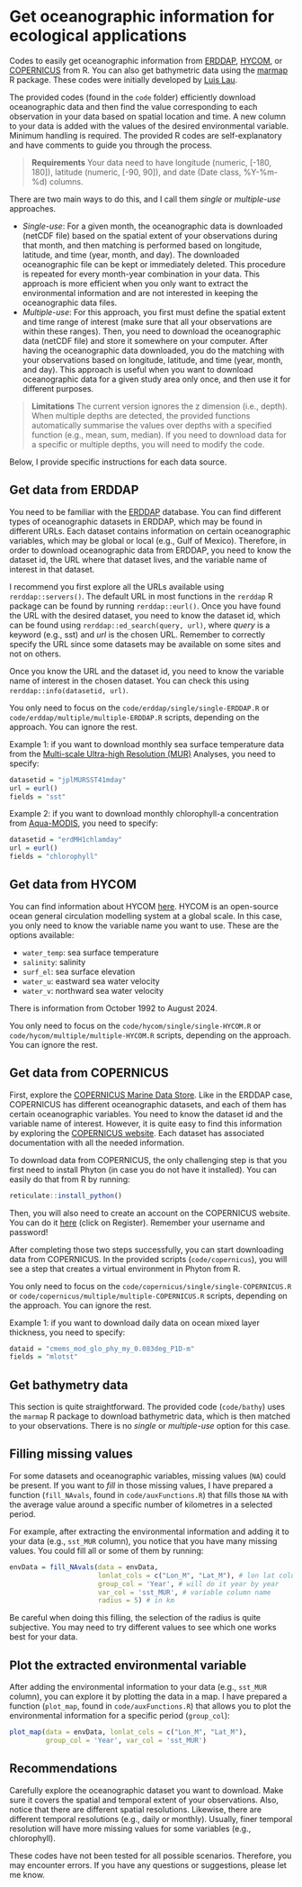 # Get oceanographic information for ecological applications

Codes to easily get oceanographic information from [ERDDAP](https://www.ncei.noaa.gov/erddap/index.html), [HYCOM](https://www.hycom.org/), or [COPERNICUS](https://data.marine.copernicus.eu/products) from R. You can also get bathymetric data using the [marmap](https://cran.r-project.org/web/packages/marmap/index.html) R package. These codes were initially developed by [Luis Lau](https://github.com/LuisLauM).

The provided codes (found in the `code` folder) efficiently download oceanographic data and then find the value corresponding to each observation in your data based on spatial location and time. A new column to your data is added with the values of the desired environmental variable. Minimum handling is required. The provided R codes are self-explanatory and have comments to guide you through the process.

> **Requirements** Your data need to have longitude (numeric, [-180, 180]), latitude (numeric, [-90, 90]), and date (Date class, %Y-%m-%d) columns.

There are two main ways to do this, and I call them *single* or *multiple-use* approaches.

-   *Single-use*: For a given month, the oceanographic data is downloaded (netCDF file) based on the spatial extent of your observations during that month, and then matching is performed based on longitude, latitude, and time (year, month, and day). The downloaded oceanographic file can be kept or immediately deleted. This procedure is repeated for every month-year combination in your data. This approach is more efficient when you only want to extract the environmental information and are not interested in keeping the oceanographic data files.
-   *Multiple-use*: For this approach, you first must define the spatial extent and time range of interest (make sure that all your observations are within these ranges). Then, you need to download the oceanographic data (netCDF file) and store it somewhere on your computer. After having the oceanographic data downloaded, you do the matching with your observations based on longitude, latitude, and time (year, month, and day). This approach is useful when you want to download oceanographic data for a given study area only once, and then use it for different purposes.

> **Limitations** The current version ignores the z dimension (i.e., depth). When multiple depths are detected, the provided functions automatically summarise the values over depths with a specified function (e.g., mean, sum, median). If you need to download data for a specific or multiple depths, you will need to modify the code.

Below, I provide specific instructions for each data source.

## Get data from ERDDAP

You need to be familiar with the [ERDDAP](https://www.ncei.noaa.gov/erddap/index.html) database. You can find different types of oceanographic datasets in ERDDAP, which may be found in different URLs. Each dataset contains information on certain oceanographic variables, which may be global or local (e.g., Gulf of Mexico). Therefore, in order to download oceanographic data from ERDDAP, you need to know the dataset id, the URL where that dataset lives, and the variable name of interest in that dataset.

I recommend you first explore all the URLs available using `rerddap::servers()`. The default URL in most functions in the `rerddap` R package can be found by running `rerddap::eurl()`. Once you have found the URL with the desired dataset, you need to know the dataset id, which can be found using `rerddap::ed_search(query, url)`, where *query* is a keyword (e.g., sst) and *url* is the chosen URL. Remember to correctly specify the URL since some datasets may be available on some sites and not on others.

Once you know the URL and the dataset id, you need to know the variable name of interest in the chosen dataset. You can check this using `rerddap::info(datasetid, url)`.

You only need to focus on the `code/erddap/single/single-ERDDAP.R` or `code/erddap/multiple/multiple-ERDDAP.R` scripts, depending on the approach. You can ignore the rest.

Example 1: if you want to download monthly sea surface temperature data from the [Multi-scale Ultra-high Resolution (MUR)](https://podaac.jpl.nasa.gov/MEaSUREs-MUR) Analyses, you need to specify:

``` r
datasetid = "jplMURSST41mday"
url = eurl()
fields = "sst"
```

Example 2: if you want to download monthly chlorophyll-a concentration from [Aqua-MODIS](https://modis.gsfc.nasa.gov/data/dataprod/chlor_a.php), you need to specify:

``` r
datasetid = "erdMH1chlamday"
url = eurl()
fields = "chlorophyll"
```

## Get data from HYCOM

You can find information about HYCOM [here](https://www.hycom.org/). HYCOM is an open-source ocean general circulation modelling system at a global scale. In this case, you only need to know the variable name you want to use. These are the options available:

-   `water_temp`: sea surface temperature
-   `salinity`: salinity
-   `surf_el`: sea surface elevation
-   `water_u`: eastward sea water velocity
-   `water_v`: northward sea water velocity

There is information from October 1992 to August 2024.

You only need to focus on the `code/hycom/single/single-HYCOM.R` or `code/hycom/multiple/multiple-HYCOM.R` scripts, depending on the approach. You can ignore the rest.

## Get data from COPERNICUS

First, explore the [COPERNICUS Marine Data Store](https://data.marine.copernicus.eu/products). Like in the ERDDAP case, COPERNICUS has different oceanographic datasets, and each of them has certain oceanographic variables. You need to know the dataset id and the variable name of interest. However, it is quite easy to find this information by exploring the [COPERNICUS website](https://data.marine.copernicus.eu/products). Each dataset has associated documentation with all the needed information.

To download data from COPERNICUS, the only challenging step is that you first need to install Phyton (in case you do not have it installed). You can easily do that from R by running:

``` r
reticulate::install_python()
```

Then, you will also need to create an account on the COPERNICUS website. You can do it [here](https://marine.copernicus.eu/) (click on Register). Remember your username and password!

After completing those two steps successfully, you can start downloading data from COPERNICUS. In the provided scripts (`code/copernicus`), you will see a step that creates a virtual environment in Phyton from R.

You only need to focus on the `code/copernicus/single/single-COPERNICUS.R` or `code/copernicus/multiple/multiple-COPERNICUS.R` scripts, depending on the approach. You can ignore the rest.

Example 1: if you want to download daily data on ocean mixed layer thickness, you need to specify:

``` r
dataid = "cmems_mod_glo_phy_my_0.083deg_P1D-m"
fields = "mlotst"
```

## Get bathymetry data

This section is quite straightforward. The provided code (`code/bathy`) uses the `marmap` R package to download bathymetric data, which is then matched to your observations. There is no *single* or *multiple-use* option for this case.

## Filling missing values

For some datasets and oceanographic variables, missing values (`NA`) could be present. If you want to *fill* in those missing values, I have prepared a function (`fill_NAvals`, found in `code/auxFunctions.R`) that fills those `NA` with the average value around a specific number of kilometres in a selected period.

For example, after extracting the environmental information and adding it to your data (e.g., `sst_MUR` column), you notice that you have many missing values. You could fill all or some of them by running:

``` r
envData = fill_NAvals(data = envData, 
                      lonlat_cols = c("Lon_M", "Lat_M"), # lon lat column names
                      group_col = 'Year', # will do it year by year
                      var_col = 'sst_MUR', # variable column name
                      radius = 5) # in km
```

Be careful when doing this filling, the selection of the radius is quite subjective. You may need to try different values to see which one works best for your data.

## Plot the extracted environmental variable

After adding the environmental information to your data (e.g., `sst_MUR` column), you can explore it by plotting the data in a map. I have prepared a function (`plot_map`, found in `code/auxFunctions.R`) that allows you to plot the environmental information for a specific period (`group_col`):

``` r
plot_map(data = envData, lonlat_cols = c("Lon_M", "Lat_M"), 
         group_col = 'Year', var_col = 'sst_MUR')
```

## Recommendations

Carefully explore the oceanographic dataset you want to download. Make sure it covers the spatial and temporal extent of your observations. Also, notice that there are different spatial resolutions. Likewise, there are different temporal resolutions (e.g., daily or monthly). Usually, finer temporal resolution will have more missing values for some variables (e.g., chlorophyll).

These codes have not been tested for all possible scenarios. Therefore, you may encounter errors. If you have any questions or suggestions, please let me know.
